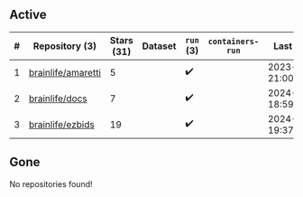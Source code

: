 ## Active
| # | Repository (3) | Stars (31) | Dataset | `run` (3) | `containers-run` | Last Modified |
| --- | --- | --- | --- | --- | --- | --- |
| 1 | [brainlife/amaretti](https://github.com/brainlife/amaretti) | 5 |  | :heavy_check_mark: |  | 2023-11-13 21:00:14+00:00 |
| 2 | [brainlife/docs](https://github.com/brainlife/docs) | 7 |  | :heavy_check_mark: |  | 2024-03-20 18:59:33+00:00 |
| 3 | [brainlife/ezbids](https://github.com/brainlife/ezbids) | 19 |  | :heavy_check_mark: |  | 2024-04-12 19:37:29+00:00 |

## Gone
No repositories found!
